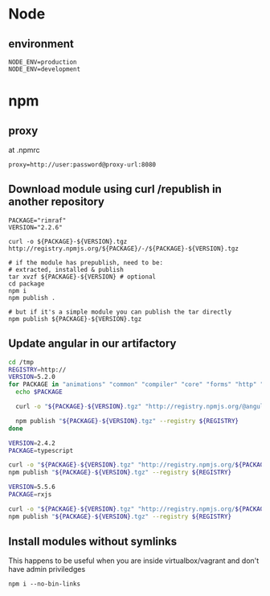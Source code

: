 # Node

## environment

    NODE_ENV=production
    NODE_ENV=development

# npm

## proxy

at .npmrc

    proxy=http://user:password@proxy-url:8080

## Download module using curl /republish in another repository

    PACKAGE="rimraf"
    VERSION="2.2.6"

    curl -o ${PACKAGE}-${VERSION}.tgz http://registry.npmjs.org/${PACKAGE}/-/${PACKAGE}-${VERSION}.tgz

    # if the module has prepublish, need to be:
    # extracted, installed & publish
    tar xvzf ${PACKAGE}-${VERSION} # optional
    cd package
    npm i
    npm publish .

    # but if it's a simple module you can publish the tar directly
    npm publish ${PACKAGE}-${VERSION}.tgz

## Update angular in our artifactory

```bash
cd /tmp
REGISTRY=http://
VERSION=5.2.0
for PACKAGE in "animations" "common" "compiler" "core" "forms" "http" "platform-browser" "platform-browser-dynamic" "router" "compiler-cli" "platform-server"; do
  echo $PACKAGE

  curl -o "${PACKAGE}-${VERSION}.tgz" "http://registry.npmjs.org/@angular/${PACKAGE}/-/@angular/${PACKAGE}-${VERSION}.tgz"

  npm publish "${PACKAGE}-${VERSION}.tgz" --registry ${REGISTRY}
done

VERSION=2.4.2
PACKAGE=typescript

curl -o "${PACKAGE}-${VERSION}.tgz" "http://registry.npmjs.org/${PACKAGE}/-/${PACKAGE}-${VERSION}.tgz"
npm publish "${PACKAGE}-${VERSION}.tgz" --registry ${REGISTRY}

VERSION=5.5.6
PACKAGE=rxjs

curl -o "${PACKAGE}-${VERSION}.tgz" "http://registry.npmjs.org/${PACKAGE}/-/${PACKAGE}-${VERSION}.tgz"
npm publish "${PACKAGE}-${VERSION}.tgz" --registry ${REGISTRY}

```

## Install modules without symlinks

This happens to be useful when you are inside virtualbox/vagrant and don't have admin priviledges

    npm i --no-bin-links
